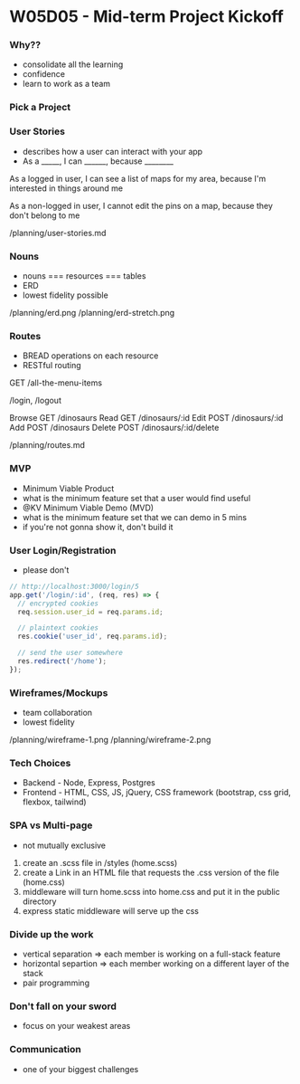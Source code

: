 # W05D05 - Mid-term Project Kickoff

### Why??
* consolidate all the learning
* confidence
* learn to work as a team

### Pick a Project

### User Stories
* describes how a user can interact with your app
* As a _____, I can ______, because ________

As a logged in user, I can see a list of maps for my area, because I'm interested in things around me

As a non-logged in user, I cannot edit the pins on a map, because they don't belong to me

/planning/user-stories.md

### Nouns
* nouns === resources === tables
* ERD
* lowest fidelity possible

/planning/erd.png
/planning/erd-stretch.png

### Routes
* BREAD operations on each resource
* RESTful routing

GET /all-the-menu-items

/login, /logout

Browse  GET   /dinosaurs
Read    GET   /dinosaurs/:id
Edit    POST  /dinosaurs/:id
Add     POST  /dinosaurs
Delete  POST  /dinosaurs/:id/delete

/planning/routes.md

### MVP
* Minimum Viable Product
* what is the minimum feature set that a user would find useful
* @KV Minimum Viable Demo (MVD)
* what is the minimum feature set that we can demo in 5 mins
* if you're not gonna show it, don't build it

### User Login/Registration
* please don't

```js
// http://localhost:3000/login/5
app.get('/login/:id', (req, res) => {
  // encrypted cookies
  req.session.user_id = req.params.id;

  // plaintext cookies
  res.cookie('user_id', req.params.id);

  // send the user somewhere
  res.redirect('/home');
});
```

### Wireframes/Mockups
* team collaboration
* lowest fidelity

/planning/wireframe-1.png
/planning/wireframe-2.png

### Tech Choices
* Backend - Node, Express, Postgres
* Frontend - HTML, CSS, JS, jQuery, CSS framework (bootstrap, css grid, flexbox, tailwind)

### SPA vs Multi-page
* not mutually exclusive

1. create an .scss file in /styles (home.scss)
2. create a Link in an HTML file that requests the .css version of the file (home.css)
3. middleware will turn home.scss into home.css and put it in the public directory
4. express static middleware will serve up the css

### Divide up the work
* vertical separation => each member is working on a full-stack feature
* horizontal separtion => each member working on a different layer of the stack
* pair programming

### Don't fall on your sword
* focus on your weakest areas

### Communication
* one of your biggest challenges





















